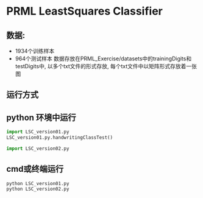 # PRML LeastSquares Classifier

## 数据:
- 1934个训练样本
- 964个测试样本
数据存放在PRML_Exercise/datasets中的trainingDigits和testDigits中, 以多个txt文件的形式存放, 每个txt文件中以矩阵形式存放着一张图

## 运行方式
## python 环境中运行

```python
import LSC_version01.py
LSC_version01.py.handwritingClassTest()

import LSC_version02.py
```
## cmd或终端运行

```shell
python LSC_version01.py
python LSC_version02.py
```

